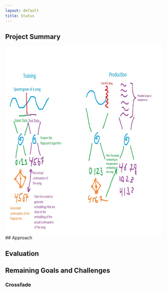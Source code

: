 ```yaml
---
layout: default
title: Status
---
```

## Project Summary
<img src="./res/Project_outline.jpg" alt="Project Outline" width="852" height="602">
## Approach

## Evaluation

## Remaining Goals and Challenges

### Crossfade